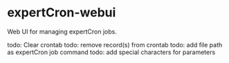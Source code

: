 # expertCron-webui
Web UI for managing expertCron jobs.

todo: Clear crontab
todo: remove record(s) from crontab
todo: add file path as expertCron job command
todo: add special characters for parameters